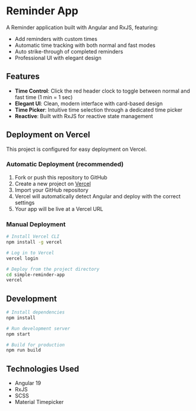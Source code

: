 # Reminder App

A Reminder application built with Angular and RxJS, featuring:

- Add reminders with custom times
- Automatic time tracking with both normal and fast modes
- Auto strike-through of completed reminders
- Professional UI with elegant design

## Features

- **Time Control**: Click the red header clock to toggle between normal and fast time (1 min = 1 sec)
- **Elegant UI**: Clean, modern interface with card-based design
- **Time Picker**: Intuitive time selection through a dedicated time picker
- **Reactive**: Built with RxJS for reactive state management

## Deployment on Vercel

This project is configured for easy deployment on Vercel.

### Automatic Deployment (recommended)

1. Fork or push this repository to GitHub
2. Create a new project on [Vercel](https://vercel.com)
3. Import your GitHub repository
4. Vercel will automatically detect Angular and deploy with the correct settings
5. Your app will be live at a Vercel URL

### Manual Deployment

```bash
# Install Vercel CLI
npm install -g vercel

# Log in to Vercel
vercel login

# Deploy from the project directory
cd simple-reminder-app
vercel
```

## Development

```bash
# Install dependencies
npm install

# Run development server
npm start

# Build for production
npm run build
```

## Technologies Used

- Angular 19
- RxJS
- SCSS
- Material Timepicker
